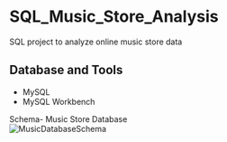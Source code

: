 # SQL_Music_Store_Analysis
SQL project to analyze online music store data

## Database and Tools
* MySQL
* MySQL Workbench

Schema- Music Store Database  
![MusicDatabaseSchema](https://user-images.githubusercontent.com/112153548/213707717-bfc9f479-52d9-407b-99e1-e94db7ae10a3.png)
